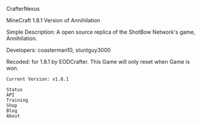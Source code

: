 
CrafterNexus

MineCraft 1.8.1 Version of Annihilation

Simple Description: A open source replica of the ShotBow Network's game, Annihilation.

Developers: coasterman10, stuntguy3000

Recoded: for 1.8.1 by EODCrafter. This Game will only reset when Game is won.

    Current Version: v1.8.1

    Status
    API
    Training
    Shop
    Blog
    About

